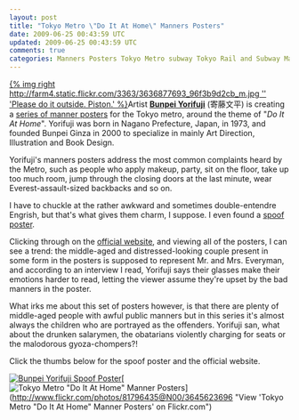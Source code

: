 ```yaml
---           
layout: post
title: "Tokyo Metro \"Do It At Home\" Manners Posters"
date: 2009-06-25 00:43:59 UTC
updated: 2009-06-25 00:43:59 UTC
comments: true
categories: Manners Posters Tokyo Metro subway Tokyo Rail and Subway Map
---
```

 

[{% img right http://farm4.static.flickr.com/3363/3636877693_96f3b9d2cb_m.jpg '' 'Please do it outside. Piston.' %}](http://www.flickr.com/photos/81796435@N00/3636877693 "View 'Please do it outside. Piston.' on Flickr.com")Artist **[Bunpei Yorifuji](http://www.bunpei.com/index1.html)** (寄藤文平) is creating a [series of manner posters](http://www.tokyometro.jp/anshin/kaiteki/poster/index.html) for the Tokyo metro, around the theme of "_Do It At Home_". Yorifuji was born in Nagano Prefecture, Japan, in 1973, and founded Bunpei Ginza in 2000 to specialize in mainly Art Direction, Illustration and Book Design.  


Yorifuji's manners posters address the most common complaints heard by the Metro, such as people who apply makeup, party, sit on the floor, take up too much room, jump through the closing doors at the last minute, wear Everest-assault-sized backbacks and so on. 


I have to chuckle at the rather awkward and sometimes double-entendre Engrish, but that's what gives them charm, I suppose. I even found a [spoof poster](http://blogs.yahoo.co.jp/imaimamama/55437661.html). 


Clicking through on the [official website](http://www.tokyometro.jp/anshin/kaiteki/poster/index.html#), and viewing all of the posters, I can see a trend: the middle-aged and distressed-looking couple present in some form in the posters is supposed to represent Mr. and Mrs. Everyman, and according to an interview I read, Yorifuji says their glasses make their emotions harder to read, letting the viewer assume they're upset by the bad manners in the poster. 


What irks me about this set of posters however, is that there are plenty of middle-aged people with awful public manners but in this series it's almost always the children who are portrayed as the offenders. Yorifuji san, what about the drunken salarymen, the obatarians violently charging for seats or the malodorous gyoza-chompers?!


Click the thumbs below for the spoof poster and the official website. 


[![Bunpei Yorifuji Spoof Poster](http://farm4.static.flickr.com/3657/3646485092_217d44284e_s.jpg)](http://www.flickr.com/photos/81796435@N00/3646485092 "View 'Bunpei Yorifuji Spoof Poster' on Flickr.com")[![Tokyo Metro "Do It At Home" Manner Posters](http://static.flickr.com/3315/3645623696_ec6de0698e_s.jpg)](http://www.flickr.com/photos/81796435@N00/3645623696 "View 'Tokyo Metro "Do It At Home" Manner Posters' on Flickr.com")

